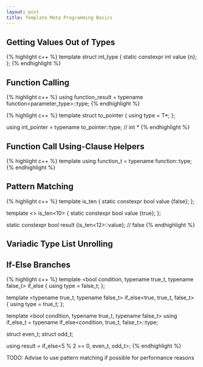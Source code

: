 ```yaml
---
layout: post
title: Template Meta Programming Basics
---
```


## Getting Values Out of Types

{% highlight c++ %}
template <int n>
struct int_type
{
    static constexpr int value {n};
};
{% endhighlight %}

## Function Calling

{% highlight c++ %}
using function_result = typename function<parameter_type>::type;
{% endhighlight %}

{% highlight c++ %}
template <typename T>
struct to_pointer
{
    using type = T*;
};

using int_pointer = typename to_pointer<int>::type; // int *
{% endhighlight %}

## Function Call Using-Clause Helpers

{% highlight c++ %}
template <typename param>
using function_t = typename function<param>::type;
{% endhighlight %}

## Pattern Matching

{% highlight c++ %}
template <int n>
is_ten
{
    static constexpr bool value {false};
};

template <>
is_ten<10>
{
    static constexpr bool value {true};
};

static constexpr bool result {is_ten<12>::value}; // false
{% endhighlight %}

## Variadic Type List Unrolling



## If-Else Branches

{% highlight c++ %}
template <bool condition, typename true_t, typename false_t>
if_else 
{
    using type = false_t; 
};

template <typename true_t, typename false_t>
if_else<true, true_t, false_t>
{
    using type = true_t;
};

template <bool condition, typename true_t, typename false_t>
using if_else_t = typename if_else<condition, true_t, false_t>::type;

struct even_t;
struct odd_t;

using result = if_else<5 % 2 == 0, even_t, odd_t>;
{% endhighlight %}

TODO: Advise to use pattern matching if possible for performance reasons
